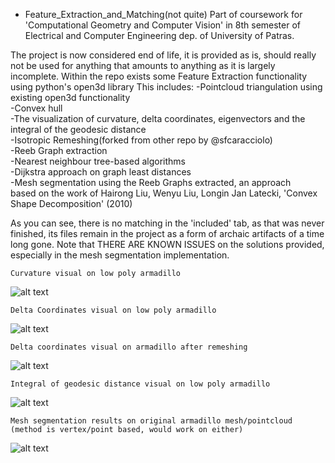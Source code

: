 - Feature_Extraction_and_Matching(not quite)
Part of coursework for 'Computational Geometry and Computer Vision' in 8th semester of Electrical and Computer Engineering dep. of University of Patras. 


 The project is now considered end of life, it is provided as is, should really not be used for anything that amounts to anything as it is largely incomplete.
 Within the repo exists some Feature Extraction functionality using python's open3d library
This includes: 
    -Pointcloud triangulation using existing open3d functionality \
    -Convex hull \
    -The visualization of curvature, delta coordinates, eigenvectors and 
    the integral of the geodesic distance \
    -Isotropic Remeshing(forked from other repo by @sfcaracciolo) \
    -Reeb Graph extraction \
    -Nearest neighbour tree-based algorithms \
    -Dijkstra approach on graph least distances \
    -Mesh segmentation using the Reeb Graphs extracted, an approach \
    based on the work of Hairong Liu, Wenyu Liu, Longin Jan Latecki, 'Convex Shape Decomposition' (2010)

As you can see, there is no matching in the 'included' tab, as that was never finished, its files remain
in the project as a form of archaic artifacts of a time long gone.
Note that THERE ARE KNOWN ISSUES on the solutions provided, especially in the mesh segmentation implementation.

    Curvature visual on low poly armadillo

![alt text](https://github.com/TeoSkyBlue/Feature_Extraction_and_Matching/blob/main/screenshots/curvature.png?raw=true)	

    Delta Coordinates visual on low poly armadillo

![alt text](https://github.com/TeoSkyBlue/Feature_Extraction_and_Matching/blob/main/screenshots/delta.png?raw=true)

    Delta coordinates visual on armadillo after remeshing

![alt text](https://github.com/TeoSkyBlue/Feature_Extraction_and_Matching/blob/main/screenshots/deltaRemesh.png?raw=true)

    Integral of geodesic distance visual on low poly armadillo

![alt text](https://github.com/TeoSkyBlue/Feature_Extraction_and_Matching/blob/main/screenshots/geodesic.png?raw=true)

    Mesh segmentation results on original armadillo mesh/pointcloud 
    (method is vertex/point based, would work on either)

![alt text](https://github.com/TeoSkyBlue/Feature_Extraction_and_Matching/blob/main/screenshots/segmentation.png?raw=true)




    

    
